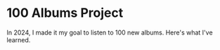 # 100 Albums Project

In 2024, I made it my goal to listen to 100 new albums. Here's what I've learned.